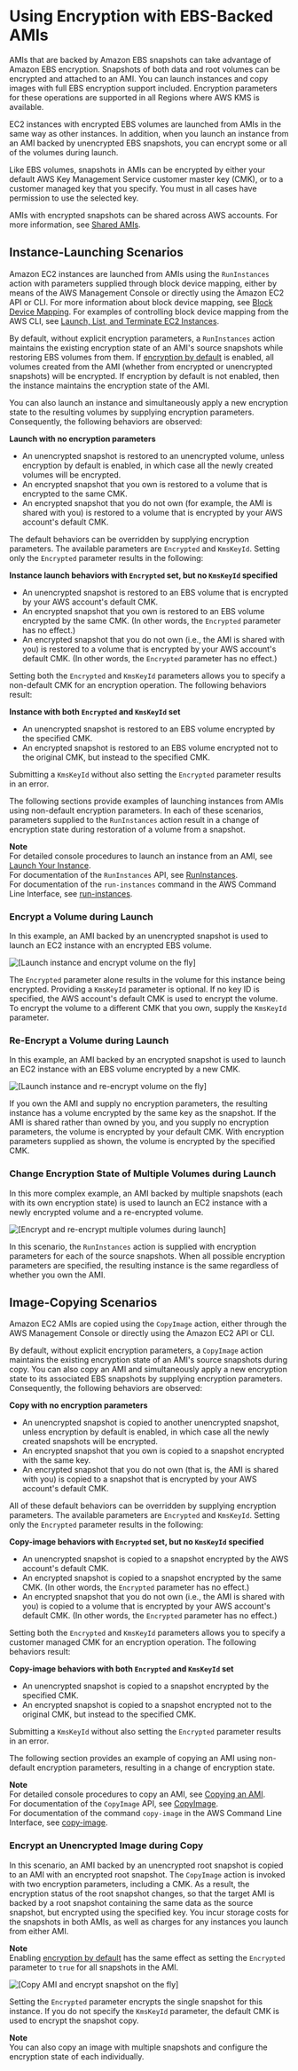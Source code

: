 # Using Encryption with EBS\-Backed AMIs<a name="AMIEncryption"></a>

AMIs that are backed by Amazon EBS snapshots can take advantage of Amazon EBS encryption\. Snapshots of both data and root volumes can be encrypted and attached to an AMI\. You can launch instances and copy images with full EBS encryption support included\. Encryption parameters for these operations are supported in all Regions where AWS KMS is available\.

EC2 instances with encrypted EBS volumes are launched from AMIs in the same way as other instances\. In addition, when you launch an instance from an AMI backed by unencrypted EBS snapshots, you can encrypt some or all of the volumes during launch\. 

Like EBS volumes, snapshots in AMIs can be encrypted by either your default AWS Key Management Service customer master key \(CMK\), or to a customer managed key that you specify\. You must in all cases have permission to use the selected key\.

AMIs with encrypted snapshots can be shared across AWS accounts\. For more information, see [Shared AMIs](https://docs.aws.amazon.com/AWSEC2/latest/UserGuide/sharing-amis.html)\.

## Instance\-Launching Scenarios<a name="AMI-encryption-launch"></a>

Amazon EC2 instances are launched from AMIs using the `RunInstances` action with parameters supplied through block device mapping, either by means of the AWS Management Console or directly using the Amazon EC2 API or CLI\. For more information about block device mapping, see [Block Device Mapping](https://docs.aws.amazon.com/AWSEC2/latest/UserGuide/block-device-mapping-concepts.html)\. For examples of controlling block device mapping from the AWS CLI, see [Launch, List, and Terminate EC2 Instances](https://docs.aws.amazon.com/cli/latest/userguide/cli-services-ec2-instances.html)\.

By default, without explicit encryption parameters, a `RunInstances` action maintains the existing encryption state of an AMI's source snapshots while restoring EBS volumes from them\. If [encryption by default](https://docs.aws.amazon.com/AWSEC2/latest/UserGuide/encryption-by-default.html) is enabled, all volumes created from the AMI \(whether from encrypted or unencrypted snapshots\) will be encrypted\. If encryption by default is not enabled, then the instance maintains the encryption state of the AMI\.

You can also launch an instance and simultaneously apply a new encryption state to the resulting volumes by supplying encryption parameters\. Consequently, the following behaviors are observed:

**Launch with no encryption parameters**
+ An unencrypted snapshot is restored to an unencrypted volume, unless encryption by default is enabled, in which case all the newly created volumes will be encrypted\.
+ An encrypted snapshot that you own is restored to a volume that is encrypted to the same CMK\.
+ An encrypted snapshot that you do not own \(for example, the AMI is shared with you\) is restored to a volume that is encrypted by your AWS account's default CMK\.

The default behaviors can be overridden by supplying encryption parameters\. The available parameters are `Encrypted` and `KmsKeyId`\. Setting only the `Encrypted` parameter results in the following:

**Instance launch behaviors with `Encrypted` set, but no `KmsKeyId` specified**
+ An unencrypted snapshot is restored to an EBS volume that is encrypted by your AWS account's default CMK\.
+ An encrypted snapshot that you own is restored to an EBS volume encrypted by the same CMK\. \(In other words, the `Encrypted` parameter has no effect\.\)
+ An encrypted snapshot that you do not own \(i\.e\., the AMI is shared with you\) is restored to a volume that is encrypted by your AWS account's default CMK\. \(In other words, the `Encrypted` parameter has no effect\.\)

Setting both the `Encrypted` and `KmsKeyId` parameters allows you to specify a non\-default CMK for an encryption operation\. The following behaviors result:

**Instance with both `Encrypted` and `KmsKeyId` set**
+ An unencrypted snapshot is restored to an EBS volume encrypted by the specified CMK\.
+ An encrypted snapshot is restored to an EBS volume encrypted not to the original CMK, but instead to the specified CMK\.

Submitting a `KmsKeyId` without also setting the `Encrypted` parameter results in an error\.

The following sections provide examples of launching instances from AMIs using non\-default encryption parameters\. In each of these scenarios, parameters supplied to the `RunInstances` action result in a change of encryption state during restoration of a volume from a snapshot\.

**Note**  
For detailed console procedures to launch an instance from an AMI, see [Launch Your Instance](https://docs.aws.amazon.com/AWSEC2/latest/UserGuide/LaunchingAndUsingInstances.html)\.  
For documentation of the `RunInstances` API, see [RunInstances](https://docs.aws.amazon.com/AWSEC2/latest/APIReference/API_RunInstances.html)\.  
For documentation of the `run-instances` command in the AWS Command Line Interface, see [run\-instances](https://docs.aws.amazon.com/cli/latest/reference/ec2/run-instances.html)\.

### Encrypt a Volume during Launch<a name="launch1"></a>

In this example, an AMI backed by an unencrypted snapshot is used to launch an EC2 instance with an encrypted EBS volume\.

![\[Launch instance and encrypt volume on the fly\]](http://docs.aws.amazon.com/AWSEC2/latest/UserGuide/images/ami-launch-convert.png)

The `Encrypted` parameter alone results in the volume for this instance being encrypted\. Providing a `KmsKeyId` parameter is optional\. If no key ID is specified, the AWS account's default CMK is used to encrypt the volume\. To encrypt the volume to a different CMK that you own, supply the `KmsKeyId` parameter\. 

### Re\-Encrypt a Volume during Launch<a name="launch2"></a>

In this example, an AMI backed by an encrypted snapshot is used to launch an EC2 instance with an EBS volume encrypted by a new CMK\. 

![\[Launch instance and re-encrypt volume on the fly\]](http://docs.aws.amazon.com/AWSEC2/latest/UserGuide/images/ami-launch-encrypted.png)

If you own the AMI and supply no encryption parameters, the resulting instance has a volume encrypted by the same key as the snapshot\. If the AMI is shared rather than owned by you, and you supply no encryption parameters, the volume is encrypted by your default CMK\. With encryption parameters supplied as shown, the volume is encrypted by the specified CMK\.

### Change Encryption State of Multiple Volumes during Launch<a name="launch3"></a>

In this more complex example, an AMI backed by multiple snapshots \(each with its own encryption state\) is used to launch an EC2 instance with a newly encrypted volume and a re\-encrypted volume\.

![\[Encrypt and re-encrypt multiple volumes during launch\]](http://docs.aws.amazon.com/AWSEC2/latest/UserGuide/images/ami-launch-mixed.png)

In this scenario, the `RunInstances` action is supplied with encryption parameters for each of the source snapshots\. When all possible encryption parameters are specified, the resulting instance is the same regardless of whether you own the AMI\.

## Image\-Copying Scenarios<a name="AMI-encryption-copy"></a>

Amazon EC2 AMIs are copied using the `CopyImage` action, either through the AWS Management Console or directly using the Amazon EC2 API or CLI\.

By default, without explicit encryption parameters, a `CopyImage` action maintains the existing encryption state of an AMI's source snapshots during copy\. You can also copy an AMI and simultaneously apply a new encryption state to its associated EBS snapshots by supplying encryption parameters\. Consequently, the following behaviors are observed:

**Copy with no encryption parameters**
+ An unencrypted snapshot is copied to another unencrypted snapshot, unless encryption by default is enabled, in which case all the newly created snapshots will be encrypted\.
+ An encrypted snapshot that you own is copied to a snapshot encrypted with the same key\.
+ An encrypted snapshot that you do not own \(that is, the AMI is shared with you\) is copied to a snapshot that is encrypted by your AWS account's default CMK\.

All of these default behaviors can be overridden by supplying encryption parameters\. The available parameters are `Encrypted` and `KmsKeyId`\. Setting only the `Encrypted` parameter results in the following:

**Copy\-image behaviors with `Encrypted` set, but no `KmsKeyId` specified**
+ An unencrypted snapshot is copied to a snapshot encrypted by the AWS account's default CMK\.
+ An encrypted snapshot is copied to a snapshot encrypted by the same CMK\. \(In other words, the `Encrypted` parameter has no effect\.\)
+ An encrypted snapshot that you do not own \(i\.e\., the AMI is shared with you\) is copied to a volume that is encrypted by your AWS account's default CMK\. \(In other words, the `Encrypted` parameter has no effect\.\)

Setting both the `Encrypted` and `KmsKeyId` parameters allows you to specify a customer managed CMK for an encryption operation\. The following behaviors result:

**Copy\-image behaviors with both `Encrypted` and `KmsKeyId` set**
+ An unencrypted snapshot is copied to a snapshot encrypted by the specified CMK\.
+ An encrypted snapshot is copied to a snapshot encrypted not to the original CMK, but instead to the specified CMK\.

Submitting a `KmsKeyId` without also setting the `Encrypted` parameter results in an error\.

The following section provides an example of copying an AMI using non\-default encryption parameters, resulting in a change of encryption state\.

**Note**  
For detailed console procedures to copy an AMI, see [Copying an AMI](https://docs.aws.amazon.com/AWSEC2/latest/UserGuide/CopyingAMIs.html)\.  
For documentation of the `CopyImage` API, see [CopyImage](https://docs.aws.amazon.com/AWSEC2/latest/APIReference/API_CopyImage.html)\.  
For documentation of the command `copy-image` in the AWS Command Line Interface, see [copy\-image](https://docs.aws.amazon.com/cli/latest/reference/ec2/copy-image.html)\.

### Encrypt an Unencrypted Image during Copy<a name="copy-unencrypted-to-encrypted"></a>

In this scenario, an AMI backed by an unencrypted root snapshot is copied to an AMI with an encrypted root snapshot\. The `CopyImage` action is invoked with two encryption parameters, including a CMK\. As a result, the encryption status of the root snapshot changes, so that the target AMI is backed by a root snapshot containing the same data as the source snapshot, but encrypted using the specified key\. You incur storage costs for the snapshots in both AMIs, as well as charges for any instances you launch from either AMI\.

**Note**  
Enabling [encryption by default](EBSEncryption.md#encryption-by-default) has the same effect as setting the `Encrypted` parameter to `true` for all snapshots in the AMI\.

![\[Copy AMI and encrypt snapshot on the fly\]](http://docs.aws.amazon.com/AWSEC2/latest/UserGuide/images/ami-to-ami-convert.png)

Setting the `Encrypted` parameter encrypts the single snapshot for this instance\. If you do not specify the `KmsKeyId` parameter, the default CMK is used to encrypt the snapshot copy\.

**Note**  
You can also copy an image with multiple snapshots and configure the encryption state of each individually\.
